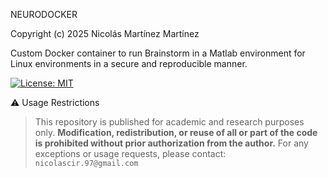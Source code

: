 NEURODOCKER


Copyright (c) 2025 Nicolás Martínez Martínez

Custom Docker container to run Brainstorm in a Matlab environment for Linux environments in a secure and reproducible manner.

[![License: MIT](https://img.shields.io/badge/License-MIT-yellow.svg)](https://opensource.org/licenses/MIT)

⚠️ Usage Restrictions

> This repository is published for academic and research purposes only.
> **Modification, redistribution, or reuse of all or part of the code is prohibited without prior authorization from the author.**
> For any exceptions or usage requests, please contact: `nicolascir.97@gmail.com`

